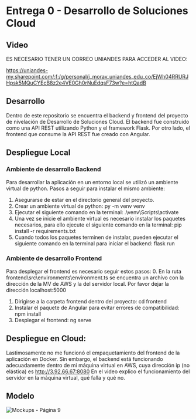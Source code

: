# Entrega 0 - Desarrollo de Soluciones Cloud

## Video
ES NECESARIO TENER UN CORREO UNIANDES PARA ACCEDER AL VIDEO:

https://uniandes-my.sharepoint.com/:f:/g/personal/j_morav_uniandes_edu_co/EjWh04RRURJHpsk5MQuCYEcB8z2e4VE0Gh0rNuEdqsF73w?e=htQadB

## Desarrollo
Dentro de este repositorio se encuentra el backend y frontend del proyecto de nivelación de Desarrollo de Soluciones Cloud.
El backend fue construido como una API REST utilizando Python y el framework Flask.
Por otro lado, el frontend que consume la API REST fue creado con Angular.

## Despliegue Local
### Ambiente de desarrollo Backend
Para desarrollar la aplicación en un entorno local se utilizó un ambiente virtual de python.
Pasos a seguir para instalar el mismo ambiente:
1. Asegurarse de estar en el directorio general del proyecto.
2. Crear un ambiente virtual de python: py -m venv venv
3. Ejecutar el siguiente comando en la terminal: .\venv\Scripts\activate
4. Una vez se inicie el ambiente virtual es necesario instalar los paquetes necesarios, para ello ejecute el siguiente comando en la terminal: pip install -r requirements.txt
5. Cuando todos los paquetes terminen de instalar, pueden ejecutar el siguiente comando en la terminal para iniciar el backend: flask run

### Ambiente de desarrollo Frontend
Para desplegar el frontend es necesario seguir estos pasos:
0. En la ruta frontend\src\environments\environment.ts se encuentra un archivo con la dirección de la MV de AWS y la del servidor local. Por favor dejar la dirección localhost:5000
1. Dirigirse a la carpeta frontend dentro del proyecto: cd frontend
2. Instalar el paquete de Angular para evitar errores de compatibilidad: npm install
3. Desplegar el frontend: ng serve

## Despliegue en Cloud:
Lastimosamente no me funcionó el empaquetamiento del frontend de la aplicación en Docker. Sin embargo, el backend está funcionando adecuadamente dentro de mi máquina virtual en AWS, cuya dirección ip (no elástica) es http://3.92.66.67:8080
En el video explico el funcionamiento del servidor en la máquina virtual, qué falla y qué no.

## Modelo
![Mockups - Página 9](https://github.com/julian27m/Cloud-Entrega0/assets/69479452/4b24bcd8-ca5d-4625-8a1d-c5d047e6ef81)
